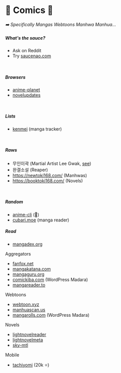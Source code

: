 # 📖 Comics 📖

<p>

*➡️ Specifically Mangas Webtoons Manhwa Manhua...*
</p>

<div class="row row-cols-md-2 mt-4"><div>

##### What's the sauce?

* Ask on Reddit
* Try [saucenao.com](https://saucenao.com)

<br>

##### Browsers

* [anime-planet](https://www.anime-planet.com/)
* [novelupdates](https://www.novelupdates.com/)

<br>

##### Lists

* [kenmei](https://www.kenmei.co/) (manga tracker)

<br>

##### Raws

* 무인이곽 (Martial Artist Lee Gwak, [see](https://www104.zippyshare.com/v/NqJr4lB3/file.html))
* 완결소설 (Reaper)
* https://newtoki168.com/ (Manhwas)
* https://booktoki168.com/ (Novels)

<br>

##### Random

* [anime-cli](https://github.com/pystardust/ani-cli) (👻)
* [cubari.moe](https://cubari.moe/) (manga reader)
</div><div>

##### Read

* [mangadex.org](https://mangadex.org/)

Aggregators

* [fanfox.net](https://fanfox.net/)
* [mangakatana.com](http://mangakatana.com/)
* [mangaguru.org](https://mangaguru.org/index.php)
* [comickiba.com](https://comickiba.com/) (WordPress Madara)
* [mangareader.to](https://mangareader.to/)

Webtoons

* [webtoon.xyz](https://www.webtoon.xyz/)
* [manhuascan.us](https://manhuascan.us/)
* [mangarolls.com](https://mangarolls.com/rolls/) (WordPress Madara)

Novels

* [lightnovelreader](https://lightnovelreader.me/)
* [lightnovelmeta](https://www.lightnovelmeta.com/)
* [sky-mtl](https://sky-mtl.com/)

Mobile

* [tachiyomi](https://tachiyomi.org/) (20k ⭐)
</div></div>